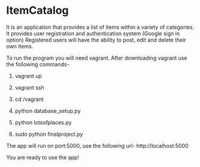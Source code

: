 # ItemCatalog

It is an application that provides a list of items within a variety of categories. It provides user registration and authentication system (Google sign in option)
Registered users will have the ability to post, edit and delete their own items.

To run the program you will need vagrant. After downloading vagrant use the following commands-

1) vagrant up

2) vagrant ssh

3) cd /vagrant

4) python database_setup.py

5) python lotsofplaces.py

6) sudo python finalproject.py

The app will run on port:5000, use the following url- http://localhost:5000

You are ready to use the app!
